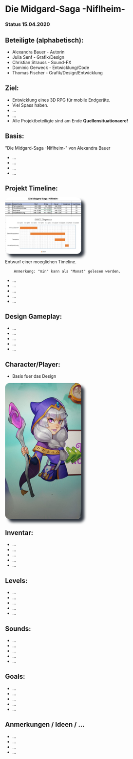 # Die Midgard-Saga -Niflheim-

### Status 15.04.2020

## Beteiligte (alphabetisch):

- Alexandra Bauer - Autorin
- Julia Senf - Grafik/Design
- Christian Strauss - Sound-FX
- Dominic Gerweck - Entwicklung/Code
- Thomas Fischer - Grafik/Design/Entwicklung

## Ziel:

- Entwicklung eines 3D RPG für mobile Endgeräte.
- Viel Spass haben.
- ...
- ...
- Alle Projektbeteiligte sind am Ende **Quellensituationaere!**

## Basis:

"Die Midgard-Saga -Niflheim-" von Alexandra Bauer

- ...
- ...
- ...
- ...

## Projekt Timeline:

<p style="align:left"><img src="source/images/TimeLine_draft.jpg" style="border-radius:15px; box-shadow: 10px 10px 8px #313740;" width="250px" title="basicCharacterDesign" alt="basicCharacterImage" >
</p>
Entwurf einer moeglichen Timeline.

        Anmerkung: "min" kann als "Monat" gelesen werden.

- ...
- ...
- ...
- ...
- ...

## Design Gameplay:

- ...
- ...
- ...
- ...
- ...

## Character/Player:

- Basis fuer das Design
<p style="align:left"><img src="source/images/character_draft.jpg" style="border-radius:15px; box-shadow: 10px 10px 8px #313740;" width="250px" title="basicCharacterDesign" alt="basicCharacterImage" >
</p>

## Inventar:

- ...
- ...
- ...
- ...
- ...

## Levels:

- ...
- ...
- ...
- ...
- ...

## Sounds:

- ...
- ...
- ...
- ...
- ...

## Goals:

- ...
- ...
- ...
- ...
- ...

## Anmerkungen / Ideen / ...

- ...
- ...
- ...
- ...
